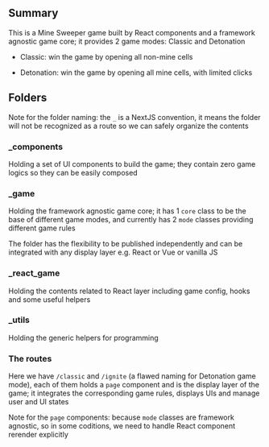 ## Summary

This is a Mine Sweeper game built by React components and a framework agnostic game core; it provides 2 game modes: Classic and Detonation

- Classic: win the game by opening all non-mine cells

- Detonation: win the game by opening all mine cells, with limited clicks

## Folders

Note for the folder naming: the `_` is a NextJS convention, it means the folder will not be recognized as a route so we can safely organize the contents

### \_components

Holding a set of UI components to build the game; they contain zero game logics so they can be easily composed

### \_game

Holding the framework agnostic game core; it has 1 `core` class to be the base of different game modes, and currently has 2 `mode` classes providing different game rules

The folder has the flexibility to be published independently and can be integrated with any display layer e.g. React or Vue or vanilla JS

### \_react_game

Holding the contents related to React layer including game config, hooks and some useful helpers

### \_utils

Holding the generic helpers for programming

### The routes

Here we have `/classic` and `/ignite` (a flawed naming for Detonation game mode), each of them holds a `page` component and is the display layer of the game; it integrates the corresponding game rules, displays UIs and manage user and UI states

Note for the `page` components: because `mode` classes are framework agnostic, so in some coditions, we need to handle React component rerender explicitly
